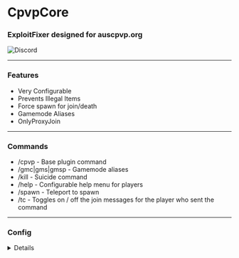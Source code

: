 # CpvpCore
### ExploitFixer designed for auscpvp.org
![Discord](https://img.shields.io/discord/717531607749099563?label=Discord)
___

### Features

* Very Configurable
* Prevents Illegal Items
* Force spawn for join/death
* Gamemode Aliases
* OnlyProxyJoin

___

### Commands

* /cpvp \- Base plugin command
* /gmc|gms|gmsp \- Gamemode aliases
* /kill \- Suicide command
* /help \- Configurable help menu for players
* /spawn \- Teleport to spawn
* /tc \- Toggles on / off the join messages for the player who sent the command

___

### Config
<details>

```yml
prefix: "&8[&2&lCpvp&4&lCore&r&8]&r "
gamemode-aliases:
  enabled: true
toggle-connection-msgs:
  enabled: true
  on-msg: "&aConnection messages are now SHOWN"
  off-msg: "&cConnection messages are now HIDDEN"
help:
  enabled: true
  message:
    - "&6-----------------------------------------------------"
    - "&3/spawn teleport to spawn"
    - "&3/toggleconnectionmsgs to toggle join and leave messages."
    - "&3/kill to kill yourself."
    - "&3/cpvpcore help for more admin help"
    - "&6-----------------------------------------------------"
kill:
  enabled: true
spawn:
  enabled: true
  teleport-onjoin: true
  teleport-ondeath: true
  location:
    x:
    y:
    z:
    yaw:
    world:
  messages:
    first-join-message: "&b%player% joined for the first time"
    join-message: "&7%player% joined the game"
    quit-message: "&7%player% has left the game"
only-proxy-join:
  enabled: true
  whitelist:
    - 127.0.0.1
  kick-message: '&cYou have to join through the proxy.'
illegal-items:
  remove-overstacked: true
  remove-potions: true
  checks:
    chunk-load: true
    inventory: true
    pickup: true
    hopper-move: true
    block-place: true
  blacklist:
    - "BEDROCK"
    - "COMMAND_REPEATING"
    - "COMMAND_MINECART"
    - "COMMAND_CHAIN"
    - "COMMAND"
    - "ENDER_PORTAL_FRAME"
    - "KNOWLEDGE_BOOK"
    - "MOB_SPAWNER"
    - "PORTAL"
    - "STRUCTURE_BLOCK"
    - "STRUCTURE_VOID"
```
</details>
